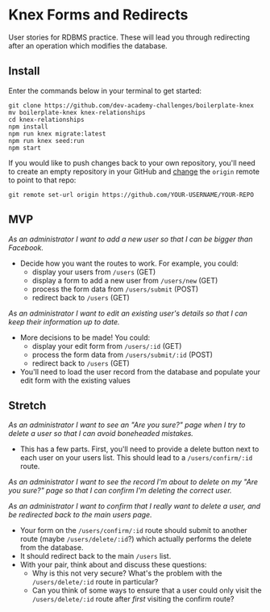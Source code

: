 # Knex Forms and Redirects

User stories for RDBMS practice. These will lead you through redirecting after an operation which modifies the database.


## Install

Enter the commands below in your terminal to get started:

```shell
git clone https://github.com/dev-academy-challenges/boilerplate-knex
mv boilerplate-knex knex-relationships
cd knex-relationships
npm install
npm run knex migrate:latest
npm run knex seed:run
npm start
```

If you would like to push changes back to your own repository, you'll need to create an empty repository in your GitHub and [change](https://help.github.com/articles/changing-a-remote-s-url/) the `origin` remote to point to that repo:

```shell
git remote set-url origin https://github.com/YOUR-USERNAME/YOUR-REPO
```


## MVP

_As an administrator I want to add a new user so that I can be bigger than Facebook._
 - Decide how you want the routes to work. For example, you could:
   - display your users from `/users` (GET)
   - display a form to add a new user from `/users/new` (GET)
   - process the form data from `/users/submit` (POST)
   - redirect back to `/users` (GET)

_As an administrator I want to edit an existing user's details so that I can keep their information up to date._
 - More decisions to be made! You could:
   - display your edit form from `/users/:id` (GET)
   - process the form data from `/users/submit/:id` (POST)
   - redirect back to `/users` (GET)
 - You'll need to load the user record from the database and populate your edit form with the existing values


## Stretch

_As an administrator I want to see an "Are you sure?" page when I try to delete a user so that I can avoid boneheaded mistakes._
 - This has a few parts. First, you'll need to provide a delete button next to each user on your users list. This should lead to a `/users/confirm/:id` route. 

_As an administrator I want to see the record I'm about to delete on my "Are you sure?" page so that I can confirm I'm deleting the correct user._

_As an administrator I want to confirm that I really want to delete a user, and be redirected back to the main users page._
 - Your form on the `/users/confirm/:id` route should submit to another route (maybe `/users/delete/:id`?) which actually performs the delete from the database.
 - It should redirect back to the main `/users` list.
 - With your pair, think about and discuss these questions:
   - Why is this not very secure? What's the problem with the `/users/delete/:id` route in particular?
   - Can you think of some ways to ensure that a user could only visit the `/users/delete/:id` route after _first_ visiting the confirm route?
